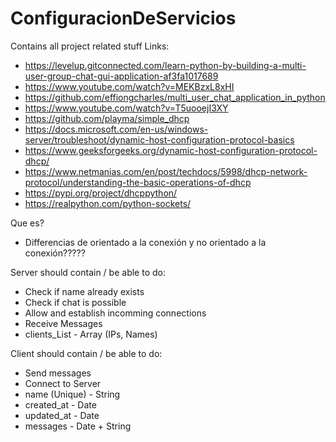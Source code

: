 ﻿# ConfiguracionDeServicios
Contains all project related stuff
Links:
- https://levelup.gitconnected.com/learn-python-by-building-a-multi-user-group-chat-gui-application-af3fa1017689
- https://www.youtube.com/watch?v=MEKBzxL8xHI
- https://github.com/effiongcharles/multi_user_chat_application_in_python
- https://www.youtube.com/watch?v=T5uooejI3XY
- https://github.com/playma/simple_dhcp
- https://docs.microsoft.com/en-us/windows-server/troubleshoot/dynamic-host-configuration-protocol-basics
- https://www.geeksforgeeks.org/dynamic-host-configuration-protocol-dhcp/
- https://www.netmanias.com/en/post/techdocs/5998/dhcp-network-protocol/understanding-the-basic-operations-of-dhcp
- https://pypi.org/project/dhcppython/
- https://realpython.com/python-sockets/


Que es?
- Differencias de orientado a la conexión y no orientado a la conexión?????

Server should contain / be able to do:
- Check if name already exists
- Check if chat is possible
- Allow and establish incomming connections
- Receive Messages
- clients_List - Array<Objects> (IPs, Names)


Client should contain / be able to do:
- Send messages
- Connect to Server
- name (Unique) - String
- created_at - Date
- updated_at - Date
- messages - Date + String
